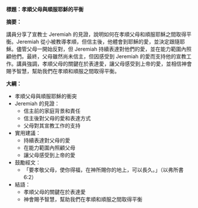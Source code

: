 **標題：孝順父母與順服耶穌的平衡**

**摘要：**

講員分享了宣教士 Jeremiah 的見證，說明如何在孝順父母和順服耶穌之間取得平衡。Jeremiah 從小被教導孝順，但信主後，他體會到耶穌的愛，並決定跟隨耶穌。儘管父母一開始反對，但 Jeremiah 持續表達對他們的愛，並在能力範圍內照顧他們。最終，父母雖然尚未信主，但因感受到 Jeremiah 的愛而支持他的宣教工作。講員強調，孝順父母的關鍵在於表達愛，讓父母感受到上帝的愛，並相信神會賜予智慧，幫助我們在孝順和順服之間取得平衡。

**大綱：**

* 孝順父母與順服耶穌的衝突
* Jeremiah 的見證：
    * 信主前的家庭背景和責任
    * 信主後對父母的愛和表達方式
    * 父母對其宣教工作的支持
* 實用建議：
    * 持續表達對父母的愛
    * 在能力範圍內照顧父母
    * 讓父母感受到上帝的愛
* 鼓勵經文：
    * 「要孝敬父母，使你得福，在神所賜你的地上，可以長久。」（以弗所書 6:2）
* 結語：
    * 孝順父母的關鍵在於表達愛
    * 神會賜予智慧，幫助我們在孝順和順服之間取得平衡